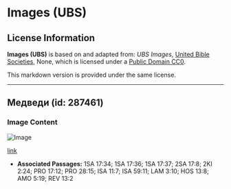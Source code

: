# Images (UBS)

## License Information

**Images (UBS)** is based on and adapted from: _UBS Images_, [United Bible Societies](https://unitedbiblesocieties.org/), None, which is licensed under a [Public Domain CC0](https://creativecommons.org/public-domain/cc0/).

This markdown version is provided under the same license.



--------------------------------

## Медведи (id: 287461)

### Image Content

![Image](https://cdn.aquifer.bible/aquifer-content/resources/Media/WEB-0066_bears.jpg)

[link](https://cdn.aquifer.bible/aquifer-content/resources/Media/WEB-0066_bears.jpg)

* **Associated Passages:** 1SA 17:34; 1SA 17:36; 1SA 17:37; 2SA 17:8; 2KI 2:24; PRO 17:12; PRO 28:15; ISA 11:7; ISA 59:11; LAM 3:10; HOS 13:8; AMO 5:19; REV 13:2

